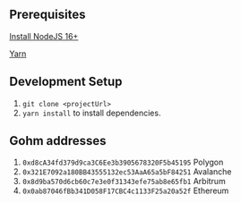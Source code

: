 ## Prerequisites
[Install NodeJS 16+](https://nodejs.org/en/download/)

[Yarn](https://yarnpkg.com/)

## Development Setup

1. `git clone <projectUrl>`
2. `yarn install` to install dependencies.

## Gohm addresses
1. `0xd8cA34fd379d9ca3C6Ee3b3905678320F5b45195` Polygon
2. `0x321E7092a180BB43555132ec53AaA65a5bF84251` Avalanche
3. `0x8d9ba570d6cb60c7e3e0f31343efe75ab8e65fb1` Arbitrum
4. `0x0ab87046fBb341D058F17CBC4c1133F25a20a52f` Ethereum
